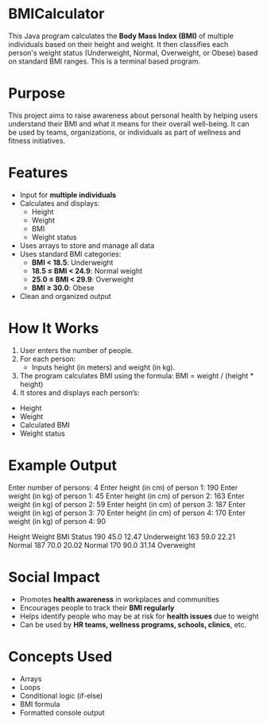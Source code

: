 # BMICalculator

This Java program calculates the **Body Mass Index (BMI)** of multiple individuals based on their height and weight. It then classifies each person's weight status (Underweight, Normal, Overweight, or Obese) based on standard BMI ranges. This is a terminal based program.


# Purpose

This project aims to raise awareness about personal health by helping users understand their BMI and what it means for their overall well-being. It can be used by teams, organizations, or individuals as part of wellness and fitness initiatives.


# Features

- Input for **multiple individuals**
- Calculates and displays:
  - Height
  - Weight
  - BMI
  - Weight status
- Uses arrays to store and manage all data
- Uses standard BMI categories:
  - **BMI < 18.5**: Underweight
  - **18.5 ≤ BMI < 24.9**: Normal weight
  - **25.0 ≤ BMI < 29.9**: Overweight
  - **BMI ≥ 30.0**: Obese
- Clean and organized output


# How It Works

1. User enters the number of people.
2. For each person:
   - Inputs height (in meters) and weight (in kg).
3. The program calculates BMI using the formula:
   BMI = weight / (height * height)
4. It stores and displays each person’s:
- Height
- Weight
- Calculated BMI
- Weight status


# Example Output

Enter number of persons: 4
Enter height (in cm) of person 1: 190
Enter weight (in kg) of person 1: 45
Enter height (in cm) of person 2: 163
Enter weight (in kg) of person 2: 59
Enter height (in cm) of person 3: 187
Enter weight (in kg) of person 3: 70
Enter height (in cm) of person 4: 170
Enter weight (in kg) of person 4: 90

Height	Weight	BMI		Status
190	45.0	12.47		Underweight
163	59.0	22.21		Normal
187	70.0	20.02		Normal
170	90.0	31.14		Overweight


# Social Impact

- Promotes **health awareness** in workplaces and communities
- Encourages people to track their **BMI regularly**
- Helps identify people who may be at risk for **health issues** due to weight
- Can be used by **HR teams, wellness programs, schools, clinics**, etc.


# Concepts Used

- Arrays
- Loops
- Conditional logic (if-else)
- BMI formula
- Formatted console output
